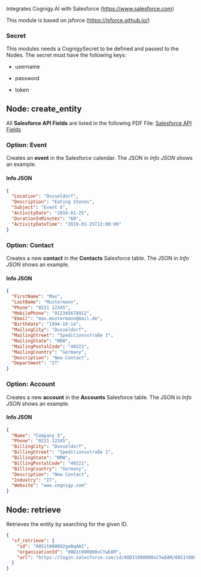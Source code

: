 Integrates Cognigy.AI with Salesforce (https://www.salesforce.com)

This module is based on jsforce (https://jsforce.github.io/)

### Secret
This modules needs a CognigySecret to be defined and passed to the Nodes. The secret must have the following keys:

- username

- password

- token

  

## Node: create_entity

All **Salesforce API Fields** are listed in the following PDF File: 
[Salesforce API Fields](https://resources.docs.salesforce.com/206/latest/en-us/sfdc/pdf/salesforce_field_names_reference.pdf)

### Option: Event

Creates an **event** in the Salesforce calendar. The JSON in *Info JSON* shows an example.

#### Info JSON

```json
{
  "Location": "Dusseldorf",
  "Description": "Eating Stones",
  "Subject": "Event X",
  "ActivityDate": "2019-01-25",
  "DurationInMinutes": "60",
  "ActivityDateTime": "2019-01-25T13:00:00"
}
```

### Option: Contact

Creates a new **contact** in the **Contacts** Salesforce table. The JSON in *Info JSON* shows an example.

#### Info JSON

```json 
{
  "FirstName": "Max",
  "LastName": "Mustermann",
  "Phone": "0221 12345",
  "MobilePhone": "012345678912",
  "Email": "max.mustermann@mail.de",
  "Birthdate": "1994-10-14",
  "MailingCity": "Dusseldorf",
  "MailingStreet": "Speditionsstraße 1",
  "MailingState": "NRW",
  "MailingPostalCode": "40221",
  "MailingCountry": "Germany",
  "Description": "New Contact",
  "Department": "IT"
}
```

### Option: Account

Creates a new **account** in the **Accounts** Salesforce table. The JSON in *Info JSON* shows an example.

#### Info JSON

```json
{
  "Name": "Company X",
  "Phone": "0221 12345",
  "BillingCity": "Dusseldorf",
  "BillingStreet": "Speditionsstraße 1",
  "BillingState": "NRW",
  "BillingPostalCode": "40221",
  "BillingCountry": "Germany",
  "Description": "New Contact",
  "Industry": "IT",
  "Website": "www.cognigy.com"
}
```

## Node: retrieve

Retrieves the entity by searching for the given ID.

```json
{
  "sf_retrieve": {
    "id": "0051t000002geBqAAI",
    "organizationId": "00D1t000000xCYwEAM",
    "url": "https://login.salesforce.com/id/00D1t000000xCYwEAM/0051t000002geBqAAI"
  }
}

```